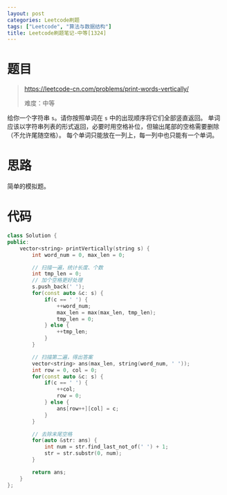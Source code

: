 ```yaml
---
layout: post
categories: Leetcode刷题
tags: ["Leetcode", "算法与数据结构"]
title: Leetcode刷题笔记-中等[1324]
---
```


<!-- more -->

# 题目

> https://leetcode-cn.com/problems/print-words-vertically/
>
> 难度：中等

给你一个字符串 `s`。请你按照单词在 `s` 中的出现顺序将它们全部竖直返回。
单词应该以字符串列表的形式返回，必要时用空格补位，但输出尾部的空格需要删除（不允许尾随空格）。
每个单词只能放在一列上，每一列中也只能有一个单词。

 # 思路

简单的模拟题。

# 代码

```c++
class Solution {
public:
    vector<string> printVertically(string s) {
        int word_num = 0, max_len = 0;

        // 扫描一遍，统计长度、个数
        int tmp_len = 0;
        // 加个空格更好处理
        s.push_back(' ');
        for(const auto &c: s) {
            if(c == ' ') {
                ++word_num;
                max_len = max(max_len, tmp_len);
                tmp_len = 0;
            } else {
                ++tmp_len;
            }
        }

        // 扫描第二遍，得出答案
        vector<string> ans(max_len, string(word_num, ' '));
        int row = 0, col = 0;
        for(const auto &c: s) {
            if(c == ' ') {
                ++col;
                row = 0;
            } else {
                ans[row++][col] = c;
            }
        }

        // 去除末尾空格
        for(auto &str: ans) {
            int num = str.find_last_not_of(' ') + 1;
            str = str.substr(0, num);
        }

        return ans;
    }
};
```

